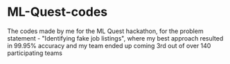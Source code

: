 # ML-Quest-codes
The codes made by me for the ML Quest hackathon, for the problem statement - "Identifying fake job listings", where my best approach resulted in 99.95% accuracy and my team ended up coming 3rd out of over 140 participating teams
